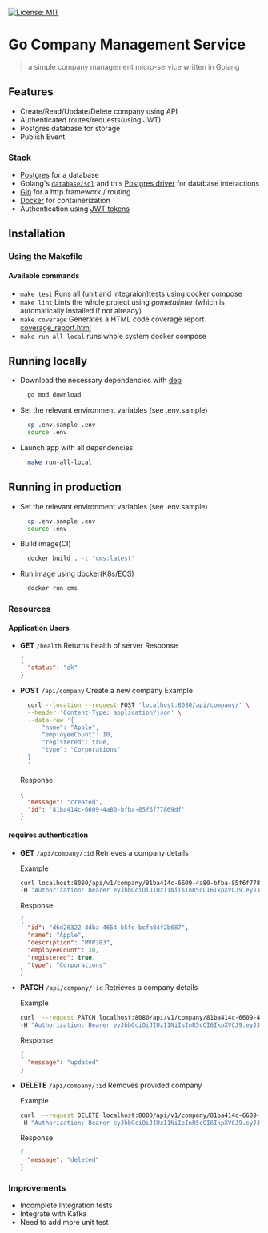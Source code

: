 [![License: MIT](https://img.shields.io/badge/License-MIT-yellow.svg)](https://opensource.org/licenses/MIT)
# Go Company Management Service
> a simple company management micro-service written in Golang

## Features
- Create/Read/Update/Delete company using API
- Authenticated routes/requests(using JWT)
- Postgres database for storage
- Publish Event

### Stack
- [Postgres](https://www.postgresql.org) for a database
- Golang's [`database/sql`](https://golang.org/pkg/database/sql/) and this [Postgres driver](https://github.com/lib/pq) for database interactions
- [Gin](https://github.com/gin-gonic/gin) for a http framework / routing
- [Docker](https://www.docker.com) for containerization
- Authentication using [JWT tokens](https://jwt.io)


## Installation

### Using the Makefile

#### Available commands

- `make test` Runs all (unit and integraion)tests using docker compose
- `make lint` Lints the whole project using *gometalinter* (which is automatically installed if not already)
- `make coverage` Generates a HTML code coverage report [coverage_report.html](./coverage_report.html)
- `make run-all-local` runs whole system docker compose

## Running locally

- Download the necessary dependencies with [dep](https://github.com/golang/dep)
  ```sh
    go mod download
  ```

- Set the relevant environment variables (see .env.sample)
  ```sh
    cp .env.sample .env
    source .env
  ```

- Launch app with all dependencies
  ```sh
    make run-all-local
  ```


## Running in production

- Set the relevant environment variables (see .env.sample)
  ```sh
    cp .env.sample .env
    source .env
  ```

- Build image(CI)
  ```sh
    docker build . -t "cms:latest"
  ```

- Run image using docker(K8s/ECS)
  ```sh
    docker run cms
  ```

### Resources

#### Application Users
- **GET** `/health` Returns health of server
  Response

  ```json
  {
    "status": "ok"
  }
  ```
- **POST** `/api/company` Create a new company
  Example

  ```sh
    curl --location --request POST 'localhost:8080/api/company/' \
    --header 'Content-Type: application/json' \
    --data-raw '{
    	"name": "Apple",
    	"employeeCount": 10,
    	"registered": true,
    	"type": "Corporations"
    }
    '
  ```

  Response

  ```json
  {
    "message": "created",
    "id": "81ba414c-6609-4a80-bfba-85f6f77869df"
  }
  ```


#### requires authentication

- **GET** `/api/company/:id` Retrieves a company details

  Example
  ```sh
  curl localhost:8080/api/v1/company/81ba414c-6609-4a80-bfba-85f6f77869df \
  -H "Authorization: Bearer eyJhbGciOiJIUzI1NiIsInR5cCI6IkpXVCJ9.eyJJRCI6MSwiZXhwIjoxNTUzODg4OTkxfQ.eNn7bMfqHwA1ZF8Q87Ut0kdyZPntURuIGNuHMTvefJ8"
  ```
  Response
  ```json
  {
    "id": "d6d26322-3dba-4654-b5fe-bcfa84f2b687",
    "name": "Apple",
    "description": "MVP383",
    "employeeCount": 30,
    "registered": true,
    "type": "Corporations"
  }
  ```
- **PATCH** `/api/company/:id` Retrieves a company details

  Example
  ```sh
  curl  --request PATCH localhost:8080/api/v1/company/81ba414c-6609-4a80-bfba-85f6f77869df \
  -H "Authorization: Bearer eyJhbGciOiJIUzI1NiIsInR5cCI6IkpXVCJ9.eyJJRCI6MSwiZXhwIjoxNTUzODg4OTkxfQ.eNn7bMfqHwA1ZF8Q87Ut0kdyZPntURuIGNuHMTvefJ8"
  ```
  Response
  ```json
  {
    "message": "updated"
  }
  ```
- **DELETE** `/api/company/:id` Removes provided company

  Example
  ```sh
  curl  --request DELETE localhost:8080/api/v1/company/81ba414c-6609-4a80-bfba-85f6f77869df \
  -H "Authorization: Bearer eyJhbGciOiJIUzI1NiIsInR5cCI6IkpXVCJ9.eyJJRCI6MSwiZXhwIjoxNTUzODg4OTkxfQ.eNn7bMfqHwA1ZF8Q87Ut0kdyZPntURuIGNuHMTvefJ8"
  ```
  Response
  ```json
  {
    "message": "deleted"
  }
  ```

### Improvements
- Incomplete Integration tests
- Integrate with Kafka
- Need to add more unit test